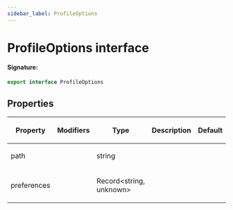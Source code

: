 ```yaml
---
sidebar_label: ProfileOptions
---
```


# ProfileOptions interface

#### Signature:

```typescript
export interface ProfileOptions
```

## Properties

<table><thead><tr><th>

Property

</th><th>

Modifiers

</th><th>

Type

</th><th>

Description

</th><th>

Default

</th></tr></thead>
<tbody><tr><td>

<span id="path">path</span>

</td><td>

</td><td>

string

</td><td>

</td><td>

</td></tr>
<tr><td>

<span id="preferences">preferences</span>

</td><td>

</td><td>

Record&lt;string, unknown&gt;

</td><td>

</td><td>

</td></tr>
</tbody></table>

